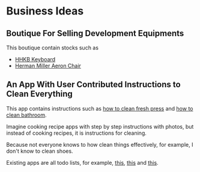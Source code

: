 # Business Ideas

## Boutique For Selling Development Equipments

This boutique contain stocks such as 

- [HHKB Keyboard](https://www.amazon.co.uk/HHKB-PD-KB800W-Bluetooth-Professional-Mechanical-White/dp/B082TT132L/ref=sr_1_4?keywords=hhkb+keyboard&qid=1640890700&sprefix=hhkb+%2Caps%2C66&sr=8-4)
- [Herman Miller Aeron Chair](https://store.hermanmiller.com/office-chairs-aeron/aeron-chair/2195348.html?lang=en_US)

## An App With User Contributed Instructions to Clean Everything

This app contains instructions such as [how to clean fresh press](how-to-clean-fresh-press.md) and [how to clean bathroom](how-to-clean-bathroom.md).

Imagine cooking recipe apps with step by step instructions with photos, but instead of cooking recipes, it is instructions for cleaning.

Because not everyone knows to how clean things effectively, for example, I don't know to clean shoes.

Existing apps are all todo lists, for example, [this](https://apps.apple.com/gb/app/spotless-a-simply-cleaner-home/id1067203863), [this](https://play.google.com/store/apps/details?id=com.looploop.tody&hl=en_GB) and [this](https://play.google.com/store/apps/details?id=com.mmproductions.cleaningchecklist&hl=en_GB).
